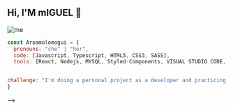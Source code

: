 ## Hi, I'M mIGUEL 👋

![me](https://github.com/user-attachments/assets/b0f8a12b-4b70-4a66-8617-9bb3ba884b9e)

```javascript
const Aroamolomogui = {
  pronouns: "she" | "her",
  code: [Javascript, Typescript, HTML5, CSS3, SASS],
  tools: [React, Nodejs, MYSQL, Styled-Components, VISUAL STUDIO CODE, ChatGPT ],


challenge: "I'm doing a personal project as a developer and practicing the scrum hat"
}
```

-->
